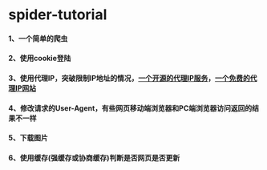 # spider-tutorial

#### 1、一个简单的爬虫
#### 2、使用cookie登陆
#### 3、使用代理IP，突破限制IP地址的情况，[一个开源的代理IP服务](http://git.oschina.net/virjar/proxyipcenter)，[一个免费的代理IP网站](http://www.goubanjia.com/free/index.shtml)

#### 4、修改请求的User-Agent，有些网页移动端浏览器和PC端浏览器访问返回的结果不一样


#### 5、下载图片

#### 6、使用缓存(强缓存或协商缓存)判断是否网页是否更新
